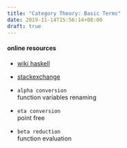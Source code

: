 ```yaml
---
title: "Category Theory: Basic Terms"
date: 2019-11-14T15:56:14+08:00
draft: true
---
```


#### online resources
- [wiki haskell](https://wiki.haskell.org/Lambda_abstraction)
- [stackexchange](https://math.stackexchange.com/questions/65622/whats-the-point-of-eta-conversion-in-lambda-calculus)

- `alpha conversion`     
  function variables renaming
  
- `eta conversion`   
  point free

- `beta reduction`   
  function evaluation